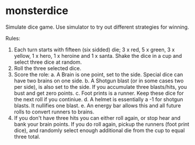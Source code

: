 # monsterdice
Simulate dice game.  Use simulator to try out different strategies for 
winning.  

Rules:
1. Each turn starts with fifteen (six sidded) die; 3 x red, 5 x green, 3 x yellow, 1 x hero, 1 x heroine and 1 x santa.  Shake the dice in a cup and select three dice at random.
2. Roll the three selected dice.
3. Score the role:
   a. A Brain is one point, set to the side. Special dice can have two brains on one side.
   b. A Shotgun blast (or in some cases two per side), is also set to the side.  If you accumulate three blasts/hits, you bust and get zero points.
   c. Foot prints is a runner.  Keep these dice for the next roll if you continiue.
   d. A helmet is essentially a -1 for shotgun blasts.  It nullifies one blast.
   e. An energy bar allows this and all future rolls to convert runners to brains.
4. If you don't have three hits you can either roll again, or stop hear and bank your brain points.  If you do roll again, pickup the runners (foot print dice), and randomly select enough additional die from the cup to equal three total.
